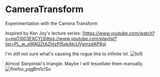 # CameraTransform
Experimentation with the Camera Transform

Inspired by Ken Joy's lecture series: [https://www.youtube.com/watch?v=mpTl003EXCY](https://www.youtube.com/playlist?list=PL_w_qWAQZtAZhtzPI5pkAtcUVgmzdAP8g)

I'm still not sure what's causing the rogue line to infinite lol.
![lol5](https://github.com/samcoble/CameraTransform/assets/32228102/4f7a973c-5e50-471a-a95c-68713d4bb2dc)

Almost Sierpinski's triangle. Maybe I will tessellate them manually.   
![firefox_yqgBm1cISu](https://github.com/samcoble/CameraTransform/assets/32228102/f4c1f9b9-b4d6-469c-a797-d036ec66ae1f)


